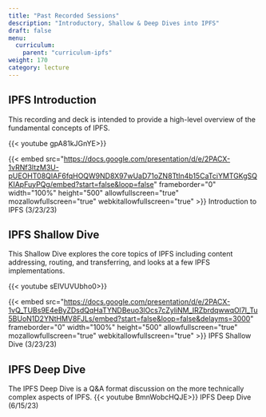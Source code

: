 ```yaml
---
title: "Past Recorded Sessions"
description: "Introductory, Shallow & Deep Dives into IPFS"
draft: false
menu:
  curriculum:
    parent: "curriculum-ipfs"
weight: 170
category: lecture
---
```


## IPFS Introduction

This recording and deck is intended to provide a high-level overview of the fundamental concepts of IPFS.

{{< youtube gpA81kJGnYE>}}

{{< embed src="https://docs.google.com/presentation/d/e/2PACX-1vRNf3ltzM3U-pUEOHT08QIAF6fqHOQW9ND8X97wUaD71oZN8TtIn4b15CaTciYMTGKgSQKIApFuyPQg/embed?start=false&loop=false" frameborder="0" width="100%" height="500" allowfullscreen="true" mozallowfullscreen="true" webkitallowfullscreen="true" >}}
Introduction to IPFS (3/23/23)

## IPFS Shallow Dive

This Shallow Dive explores the core topics of IPFS including content addressing, routing, and transferring, and looks at a few IPFS implementations.

{{< youtube sElVUVUbho0>}}

{{< embed src="https://docs.google.com/presentation/d/e/2PACX-1vQ_TUBs9E4eByZDsdQqHaTYNDBeuo3lOcs7cZyliNM_IRZbrdqwwqOl7l_Tu5BUoN1D2YNtHMV8FJLs/embed?start=false&loop=false&delayms=3000" frameborder="0" width="100%" height="500" allowfullscreen="true" mozallowfullscreen="true" webkitallowfullscreen="true" >}}
IPFS Shallow Dive (3/23/23)

## IPFS Deep Dive

The IPFS Deep Dive is a Q&A format discussion on the more technically complex aspects of IPFS.
{{< youtube BmnWobcHQJE>}}
IPFS Deep Dive (6/15/23)
